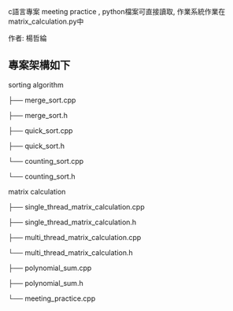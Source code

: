 c語言專案 meeting practice , python檔案可直接讀取, 作業系統作業在matrix_calculation.py中

作者: 楊哲綸 

##  專案架構如下
sorting algorithm

├── merge_sort.cpp

├── merge_sort.h

├── quick_sort.cpp

├── quick_sort.h

└── counting_sort.cpp

└── counting_sort.h

matrix calculation

├── single_thread_matrix_calculation.cpp

├── single_thread_matrix_calculation.h

├── multi_thread_matrix_calculation.cpp

└── multi_thread_matrix_calculation.h

├── polynomial_sum.cpp

├── polynomial_sum.h

└── meeting_practice.cpp
